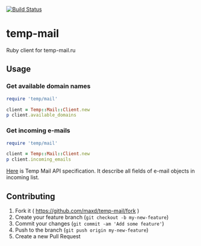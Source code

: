 [![Build Status](https://travis-ci.org/maxd/temp-mail.svg?branch=master)](https://travis-ci.org/maxd/temp-mail)

# temp-mail

Ruby client for temp-mail.ru

## Usage

### Get available domain names

```ruby
require 'temp/mail'

client = Temp::Mail::Client.new
p client.available_domains
```

### Get incoming e-mails

```ruby
require 'temp/mail'

client = Temp::Mail::Client.new
p client.incoming_emails
```

[Here](http://api.temp-mail.ru/) is Temp Mail API specification. It describe all fields of e-mail objects in incoming list.

## Contributing

1. Fork it ( https://github.com/maxd/temp-mail/fork )
2. Create your feature branch (`git checkout -b my-new-feature`)
3. Commit your changes (`git commit -am 'Add some feature'`)
4. Push to the branch (`git push origin my-new-feature`)
5. Create a new Pull Request
